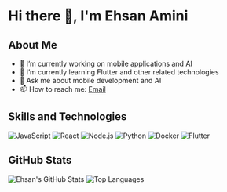 # Hi there 👋, I'm Ehsan Amini

## About Me
- 🔭 I’m currently working on mobile applications and AI
- 🌱 I’m currently learning Flutter and other related technologies
- 💬 Ask me about mobile development and AI
- 📫 How to reach me: [Email](u201118076@samsun.edu.tr)

## Skills and Technologies
![JavaScript](https://img.shields.io/badge/JavaScript-ES6%2B-yellow)
![React](https://img.shields.io/badge/React-Native-blue)
![Node.js](https://img.shields.io/badge/Node.js-Express-green)
![Python](https://img.shields.io/badge/Python-3.8%2B-blue)
![Docker](https://img.shields.io/badge/Docker-Container-blue)
![Flutter](https://img.shields.io/badge/Flutter-Mobile-blue)

## GitHub Stats
![Ehsan's GitHub Stats](https://github-readme-stats.vercel.app/api?username=Ehsanamini770&show_icons=true&theme=radical)
![Top Languages](https://github-readme-stats.vercel.app/api/top-langs/?username=Ehsanamini770&layout=compact&theme=radical)
